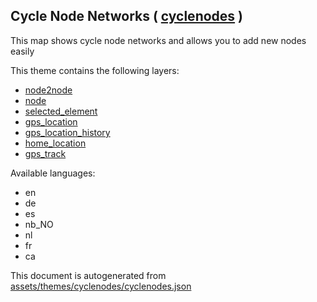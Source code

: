 

 Cycle Node Networks ( [cyclenodes](https://mapcomplete.osm.be/cyclenodes) ) 
-----------------------------------------------------------------------------



This map shows cycle node networks and allows you to add new nodes easily

This theme contains the following layers:



  - [node2node](../Layers/node2node.md)
  - [node](../Layers/node.md)
  - [selected_element](../Layers/selected_element.md)
  - [gps_location](../Layers/gps_location.md)
  - [gps_location_history](../Layers/gps_location_history.md)
  - [home_location](../Layers/home_location.md)
  - [gps_track](../Layers/gps_track.md)


Available languages:



  - en
  - de
  - es
  - nb_NO
  - nl
  - fr
  - ca
 

This document is autogenerated from [assets/themes/cyclenodes/cyclenodes.json](https://github.com/pietervdvn/MapComplete/blob/develop/assets/themes/cyclenodes/cyclenodes.json)